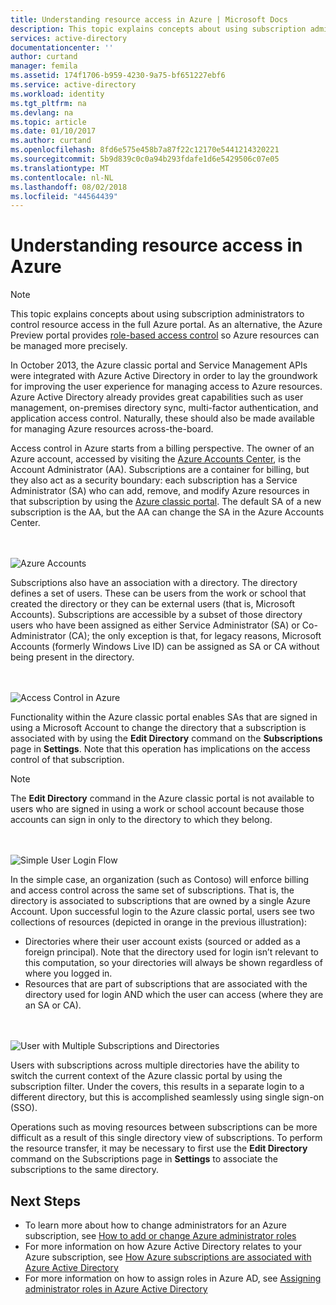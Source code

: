 ```yaml
---
title: Understanding resource access in Azure | Microsoft Docs
description: This topic explains concepts about using subscription administrators to control resource access in the full Azure portal.
services: active-directory
documentationcenter: ''
author: curtand
manager: femila
ms.assetid: 174f1706-b959-4230-9a75-bf651227ebf6
ms.service: active-directory
ms.workload: identity
ms.tgt_pltfrm: na
ms.devlang: na
ms.topic: article
ms.date: 01/10/2017
ms.author: curtand
ms.openlocfilehash: 8fd6e575e458b7a87f22c12170e5441214320221
ms.sourcegitcommit: 5b9d839c0c0a94b293fdafe1d6e5429506c07e05
ms.translationtype: MT
ms.contentlocale: nl-NL
ms.lasthandoff: 08/02/2018
ms.locfileid: "44564439"
---
```

# <a name="understanding-resource-access-in-azure"></a>Understanding resource access in Azure
> [!NOTE]
> This topic explains concepts about using subscription administrators to control resource access in the full Azure portal. As an alternative, the Azure Preview portal provides [role-based access control](role-based-access-control-configure.md) so Azure resources can be managed more precisely.
> 
> 

In October 2013, the Azure classic portal and Service Management APIs were integrated with Azure Active Directory in order to lay the groundwork for improving the user experience for managing access to Azure resources. Azure Active Directory already provides great capabilities such as user management, on-premises directory sync, multi-factor authentication, and application access control. Naturally, these should also be made available for managing Azure resources across-the-board.

Access control in Azure starts from a billing perspective. The owner of an Azure account, accessed by visiting the  [Azure Accounts Center](https://account.windowsazure.com/subscriptions), is the Account Administrator (AA). Subscriptions are a container for billing, but they also act as a security boundary: each subscription has a Service Administrator (SA) who can add, remove, and modify Azure resources in that subscription by using the [Azure classic portal](https://manage.windowsazure.com/). The default SA of a new subscription is the AA, but the AA can change the SA in the Azure Accounts Center.

<br><br>![Azure Accounts][1]

Subscriptions also have an association with a directory. The directory defines a set of users. These can be users from the work or school that created the directory or they can be external users (that is, Microsoft Accounts). Subscriptions are accessible by a subset of those directory users who have been assigned as either Service Administrator (SA) or Co-Administrator (CA); the only exception is that, for legacy reasons, Microsoft Accounts (formerly Windows Live ID) can be assigned as SA or CA without being present in the directory.

<br><br>![Access Control in Azure][2]

Functionality within the Azure classic portal enables SAs that are signed in using a Microsoft Account to change the directory that a subscription is associated with by using the **Edit Directory** command on the **Subscriptions** page in **Settings**. Note that this operation has implications on the access control of that subscription.

> [!NOTE]
> The **Edit Directory** command in the Azure classic portal is not available to users who are signed in using a work or school account because those accounts can sign in only to the directory to which they belong.
> 
> 

<br><br>![Simple User Login Flow][3]

In the simple case, an organization (such as Contoso) will enforce billing and access control across the same set of subscriptions. That is, the directory is associated to subscriptions that are owned by a single Azure Account. Upon successful login to the Azure classic portal, users see two collections of resources (depicted in orange in the previous illustration):

* Directories where their user account exists (sourced or added as a foreign principal). Note that the directory used for login isn’t relevant to this computation, so your directories will always be shown regardless of where you logged in.
* Resources that are part of subscriptions that are associated with the directory used for login AND which the user can access (where they are an SA or CA).

<br><br>![User with Multiple Subscriptions and Directories][4]

Users with subscriptions across multiple directories have the ability to switch the current context of the Azure classic portal by using the subscription filter. Under the covers, this results in a separate login to a different directory, but this is accomplished seamlessly using single sign-on (SSO).

Operations such as moving resources between subscriptions can be more difficult as a result of this single directory view of subscriptions. To perform the resource transfer, it may be necessary to first use the **Edit Directory** command on the Subscriptions page in **Settings** to associate the subscriptions to the same directory.

## <a name="next-steps"></a>Next Steps
* To learn more about how to change administrators for an Azure subscription, see [How to add or change Azure administrator roles](../billing/billing-add-change-azure-subscription-administrator.md)
* For more information on how Azure Active Directory relates to your Azure subscription, see [How Azure subscriptions are associated with Azure Active Directory](active-directory-how-subscriptions-associated-directory.md)
* For more information on how to assign roles in Azure AD, see [Assigning administrator roles in Azure Active Directory](active-directory-assign-admin-roles.md)

<!--Image references-->
[1]: https://docstestmedia1.blob.core.windows.net/azure-media/articles/active-directory/media/active-directory-understanding-resource-access/IC707931.png
[2]: https://docstestmedia1.blob.core.windows.net/azure-media/articles/active-directory/media/active-directory-understanding-resource-access/IC707932.png
[3]: https://docstestmedia1.blob.core.windows.net/azure-media/articles/active-directory/media/active-directory-understanding-resource-access/IC707933.png
[4]: https://docstestmedia1.blob.core.windows.net/azure-media/articles/active-directory/media/active-directory-understanding-resource-access/IC707934.png




